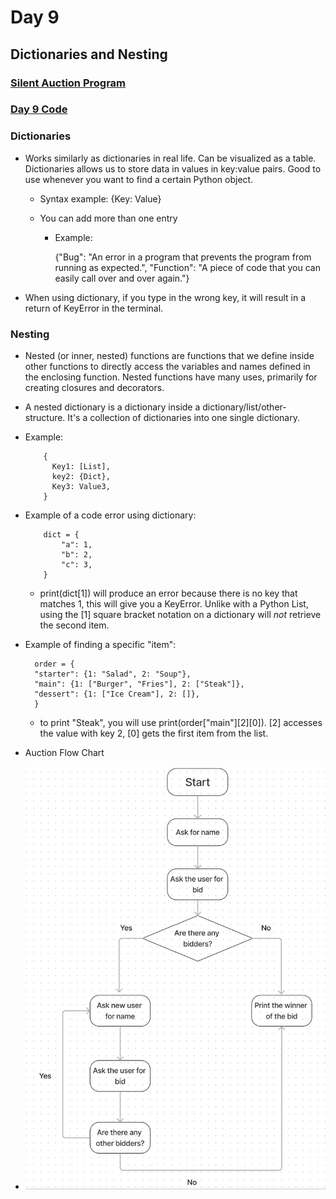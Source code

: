 # Day 9

## Dictionaries and Nesting

### [Silent Auction Program](auction.py)

### [Day 9 Code](Day9.py)

### Dictionaries

- Works similarly as dictionaries in real life. Can be visualized as a table. Dictionaries allows us to store data in values in key:value pairs. Good to use whenever you want to find a certain Python object.

  - Syntax example: {Key: Value}

  - You can add more than one entry

    - Example:

        {"Bug": "An error in a program that prevents the program from running as expected.", "Function": "A piece of code that you can easily call over and over again."}

- When using dictionary, if you type in the wrong key, it will result in a return of KeyError in the terminal.

### Nesting

- Nested (or inner, nested) functions are functions that we define inside other functions to directly access the variables and names defined in the enclosing function. Nested functions have many uses, primarily for creating closures and decorators.

- A nested dictionary is a dictionary inside a dictionary/list/other-structure. It's a collection of dictionaries into one single dictionary.

- Example:

          {
            Key1: [List],
            key2: {Dict},
            Key3: Value3,
          }

- Example of a code error using dictionary:

          dict = {
              "a": 1,
              "b": 2,
              "c": 3,
          }

  - print(dict[1]) will produce an error because there is no key that matches 1, this will give you a KeyError. Unlike with a Python List, using the [1] square bracket notation on a dictionary will *not* retrieve the second item.

- Example of finding a specific "item":

        order = {
        "starter": {1: "Salad", 2: "Soup"},
        "main": {1: ["Burger", "Fries"], 2: ["Steak"]},
        "dessert": {1: ["Ice Cream"], 2: []},
        }

  - to print "Steak", you will use print(order["main"][2][0]). [2] accesses the value with key 2, [0] gets the first item from the list.

- Auction Flow Chart

- ![Alt text](../assets/Auction%20Flow%20Chart.png)

